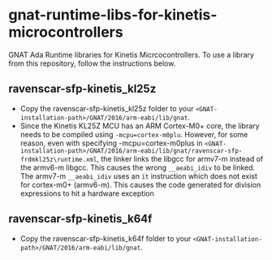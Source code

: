 # gnat-runtime-libs-for-kinetis-microcontrollers

GNAT Ada Runtime libraries for Kinetis Micrcocontrollers.
To use a library from this repository, follow the instructions below.

## ravenscar-sfp-kinetis_kl25z

- Copy the ravenscar-sfp-kinetis_kl25z folder to your `<GNAT-installation-path>/GNAT/2016/arm-eabi/lib/gnat`.
- Since the Kinetis KL25Z MCU has an ARM Cortex-M0+ core, the library needs to be compiled
  using `-mcpu=cortex-m0plu`. However, for some reason, even with specifying -mcpu=cortex-m0plus in 
  `<GNAT-installation-path>/GNAT/2016/arm-eabi/lib/gnat/ravenscar-sfp-frdmkl25z\runtime.xml`,
  the linker links the libgcc for armv7-m instead of the armv6-m libgcc. 
  This causes the wrong `__aeabi_idiv` to be linked. The armv7-m `__aeabi_idiv` 
  uses an `ït` instruction which does not exist for cortex-m0+ (armv6-m). This 
  causes the code generated for division expressions to hit a hardware exception  

## ravenscar-sfp-kinetis_k64f

- Copy the ravenscar-sfp-kinetis_k64f folder to your `<GNAT-installation-path>/GNAT/2016/arm-eabi/lib/gnat`.
